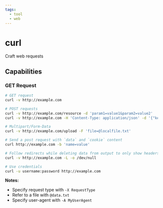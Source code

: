 ```yaml
---
tags:
  - tool
  - web
---
```

# curl

Craft web requests

## Capabilities

### GET Request

```bash
# GET request
curl -v http://example.com

# POST requests
curl -v http://example.com/resource -d 'param1=value1&param2=value2'
curl -v http://example.com -H 'Content-Type: application/json' -d '{"key1":"value1", "key2":"value2"}'

# Multipart/Form-Data
curl -v http://example.com/upload -F 'file=@localfile.txt'

# Send a post request with `data` and `cookie` content
curl http://example.com -b 'name=value'

# Follow redirects while deleting data from output to only show headers
curl -v http://example.com -L -o /dev/null

# Use credentials
curl -u username:password http://example.com
```

**Notes:**

- Specify request type with `-X RequestType`
- Refer to a file with `@data.txt`
- Specify user-agent with `-A MyUserAgent`

